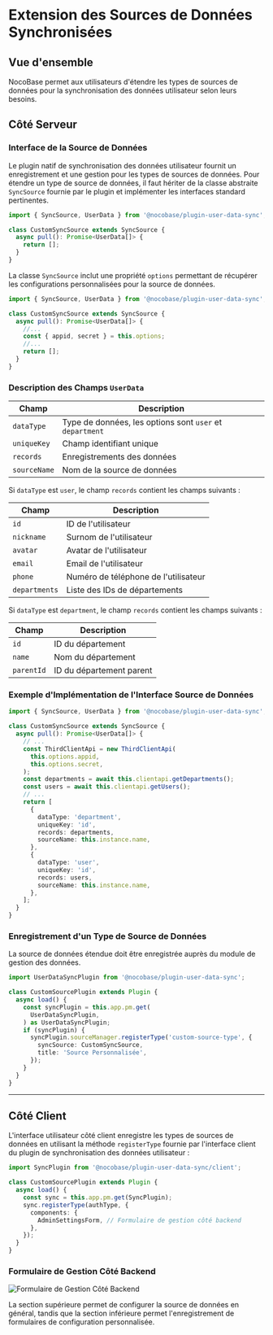 # Extension des Sources de Données Synchronisées

## Vue d'ensemble

NocoBase permet aux utilisateurs d'étendre les types de sources de données pour la synchronisation des données utilisateur selon leurs besoins.

## Côté Serveur

### Interface de la Source de Données

Le plugin natif de synchronisation des données utilisateur fournit un enregistrement et une gestion pour les types de sources de données. Pour étendre un type de source de données, il faut hériter de la classe abstraite `SyncSource` fournie par le plugin et implémenter les interfaces standard pertinentes.

```ts
import { SyncSource, UserData } from '@nocobase/plugin-user-data-sync';

class CustomSyncSource extends SyncSource {
  async pull(): Promise<UserData[]> {
    return [];
  }
}
```

La classe `SyncSource` inclut une propriété `options` permettant de récupérer les configurations personnalisées pour la source de données.

```ts
import { SyncSource, UserData } from '@nocobase/plugin-user-data-sync';

class CustomSyncSource extends SyncSource {
  async pull(): Promise<UserData[]> {
    //...
    const { appid, secret } = this.options;
    //...
    return [];
  }
}
```

### Description des Champs `UserData`

| Champ        | Description                                   |
| ------------ | --------------------------------------------- |
| `dataType`   | Type de données, les options sont `user` et `department` |
| `uniqueKey`  | Champ identifiant unique                      |
| `records`    | Enregistrements des données                    |
| `sourceName` | Nom de la source de données                   |

Si `dataType` est `user`, le champ `records` contient les champs suivants :

| Champ         | Description     |
| ------------- | --------------- |
| `id`          | ID de l'utilisateur |
| `nickname`    | Surnom de l'utilisateur |
| `avatar`      | Avatar de l'utilisateur |
| `email`       | Email de l'utilisateur |
| `phone`       | Numéro de téléphone de l'utilisateur |
| `departments` | Liste des IDs de départements |

Si `dataType` est `department`, le champ `records` contient les champs suivants :

| Champ     | Description           |
| --------- | --------------------- |
| `id`      | ID du département     |
| `name`    | Nom du département    |
| `parentId`| ID du département parent |

### Exemple d'Implémentation de l'Interface Source de Données

```ts
import { SyncSource, UserData } from '@nocobase/plugin-user-data-sync';

class CustomSyncSource extends SyncSource {
  async pull(): Promise<UserData[]> {
    // ...
    const ThirdClientApi = new ThirdClientApi(
      this.options.appid,
      this.options.secret,
    );
    const departments = await this.clientapi.getDepartments();
    const users = await this.clientapi.getUsers();
    // ...
    return [
      {
        dataType: 'department',
        uniqueKey: 'id',
        records: departments,
        sourceName: this.instance.name,
      },
      {
        dataType: 'user',
        uniqueKey: 'id',
        records: users,
        sourceName: this.instance.name,
      },
    ];
  }
}
```

### Enregistrement d'un Type de Source de Données

La source de données étendue doit être enregistrée auprès du module de gestion des données.

```ts
import UserDataSyncPlugin from '@nocobase/plugin-user-data-sync';

class CustomSourcePlugin extends Plugin {
  async load() {
    const syncPlugin = this.app.pm.get(
      UserDataSyncPlugin,
    ) as UserDataSyncPlugin;
    if (syncPlugin) {
      syncPlugin.sourceManager.registerType('custom-source-type', {
        syncSource: CustomSyncSource,
        title: 'Source Personnalisée',
      });
    }
  }
}
```

---

## Côté Client

L'interface utilisateur côté client enregistre les types de sources de données en utilisant la méthode `registerType` fournie par l'interface client du plugin de synchronisation des données utilisateur :

```ts
import SyncPlugin from '@nocobase/plugin-user-data-sync/client';

class CustomSourcePlugin extends Plugin {
  async load() {
    const sync = this.app.pm.get(SyncPlugin);
    sync.registerType(authType, {
      components: {
        AdminSettingsForm, // Formulaire de gestion côté backend
      },
    });
  }
}
```

### Formulaire de Gestion Côté Backend

![Formulaire de Gestion Côté Backend](https://static-docs.nocobase.com/202412041429835.png)

La section supérieure permet de configurer la source de données en général, tandis que la section inférieure permet l'enregistrement de formulaires de configuration personnalisée.
